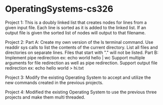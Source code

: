 # OperatingSystems-cs326

Project 1: This is a doubly linked list that creates nodes for lines from a given input file. 
           Each line is sorted as it is added to the linked list. 
           If an output file is given the sorted list of nodes will output to that filename.
           
Project 2: Part A: Create my own version of the ls terminal command.
           Use readdir sys calls to list the contents of the current directory.
           List all files and directories on separate lines.
           Files that start with "." will not be listed.
           Part B: Implement pipe redirection ex: echo world hello | wc
           Support multiple arguments for file redirection as well as pipe redirection.
           Support output file redirection ex: echo hello world > hi.txt
           
Project 3: Modify the existing Operating System to accept and utilize the new commands created in the previous projects.

Project 4: Modified the existing Operating System to use the previous three projects and make them multi threaded.
